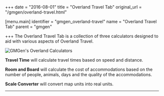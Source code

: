 +++
date = "2016-08-01"
title = "Overland Travel Tab"
original_url = "/gmgen/overland-travel.html"

[menu.main]
    identifier = "gmgen_overland-travel"
    name = "Overland Travel Tab"
    parent = "gmgen"
    
+++
The Overland Travel Tab is a collection of three calculators designed to
aid with various aspects of Overland Travel.

![GMGen's Overland
Calculators](../images/gmgen/plugins/overlandtravel/gmgen_01_overlandtab.png)

**Travel Time** will calculate travel times based on speed and distance.

**Room and Board** will calculate the cost of accommodations based on
the number of people, animals, days and the quality of the
accommodations.

**Scale Converter** will convert map units into real units.

------------------------------------------------------------------------




